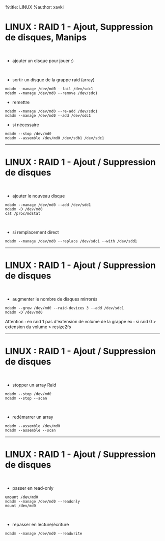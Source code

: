 %title: LINUX
%author: xavki


# LINUX : RAID 1 - Ajout, Suppression de disques, Manips


<br>

* ajouter un disque pour jouer :)

<br>

* sortir un disque de la grappe raid (array)

```
mdadm --manage /dev/md0 --fail /dev/sdc1
mdadm --manage /dev/md0 --remove /dev/sdc1
```

* remettre

```
mdadm --manage /dev/md0 --re-add /dev/sdc1
mdadm --manage /dev/md0 --add /dev/sdc1
```

* si nécessaire

```
mdadm --stop /dev/md0
mdadm --assemble /dev/md0 /dev/sdb1 /dev/sdc1
```

-------------------------------------------------------------------

# LINUX : RAID 1 - Ajout / Suppression de disques


<br>

* ajouter le nouveau disque

```
mdadm --manage /dev/md0 --add /dev/sdd1
mdadm -D /dev/md0
cat /proc/mdstat
```

<br>

* si remplacement direct

```
mdadm --manage /dev/md0 --replace /dev/sdc1 --with /dev/sdd1
```

-------------------------------------------------------------------

# LINUX : RAID 1 - Ajout / Suppression de disques

<br>

* augmenter le nombre de disques mirrorés

```
mdadm --grow /dev/md0 --raid-devices 3 --add /dev/sdc1
mdadm -D /dev/md0
```

Attention : en raid 1 pas d'extension de volume de la grappe
	ex : si raid 0 > extension du volume > resize2fs

-------------------------------------------------------------------

# LINUX : RAID 1 - Ajout / Suppression de disques

<br>

* stopper un array Raid

```
mdadm --stop /dev/md0
mdadm --stop --scan
```

<br>

* redémarrer un array

```
mdadm --assemble /dev/md0
mdadm --assemble --scan
```

-------------------------------------------------------------------

# LINUX : RAID 1 - Ajout / Suppression de disques

<br>

* passer en read-only

```
umount /dev/md0
mdadm --manage /dev/md0 --readonly
mount /dev/md0
```

<br>

* repasser en lecture/écriture

```
mdadm --manage /dev/md0 --readwrite
```
